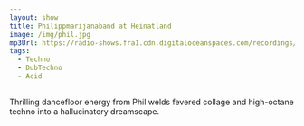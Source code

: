 ```yaml
---
layout: show
title: Philippmarijanaband at Heinatland
image: /img/phil.jpg
mp3Url: https://radio-shows.fra1.cdn.digitaloceanspaces.com/recordings/philip@fullbeans.radio/stream_20240309-233926_phil-at-heinatland_cut.mp3
tags:
  - Techno
  - DubTechno
  - Acid
---
```

Thrilling dancefloor energy from Phil welds fevered collage and high-octane techno into a hallucinatory dreamscape. 